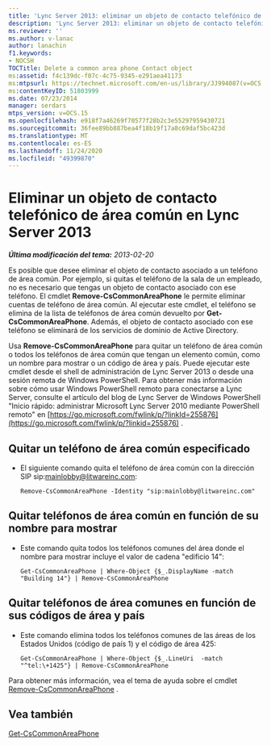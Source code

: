 ```yaml
---
title: 'Lync Server 2013: eliminar un objeto de contacto telefónico de área común'
description: 'Lync Server 2013: eliminar un objeto de contacto telefónico de área común.'
ms.reviewer: ''
ms.author: v-lanac
author: lanachin
f1.keywords:
- NOCSH
TOCTitle: Delete a common area phone Contact object
ms:assetid: f4c139dc-f07c-4c75-9345-e291aea41173
ms:mtpsurl: https://technet.microsoft.com/en-us/library/JJ994087(v=OCS.15)
ms:contentKeyID: 51803999
ms.date: 07/23/2014
manager: serdars
mtps_version: v=OCS.15
ms.openlocfilehash: e918f7a46269f70577f28b2c3e55297959430721
ms.sourcegitcommit: 36fee89bb887bea4f18b19f17a8c69daf5bc423d
ms.translationtype: MT
ms.contentlocale: es-ES
ms.lasthandoff: 11/24/2020
ms.locfileid: "49399870"
---
```

# <a name="delete-a-common-area-phone-contact-object-in-lync-server-2013"></a>Eliminar un objeto de contacto telefónico de área común en Lync Server 2013

<div data-xmlns="http://www.w3.org/1999/xhtml">

<div class="topic" data-xmlns="http://www.w3.org/1999/xhtml" data-msxsl="urn:schemas-microsoft-com:xslt" data-cs="https://msdn.microsoft.com/">

<div data-asp="https://msdn2.microsoft.com/asp">



</div>

<div id="mainSection">

<div id="mainBody">

<span> </span>

_**Última modificación del tema:** 2013-02-20_

Es posible que desee eliminar el objeto de contacto asociado a un teléfono de área común. Por ejemplo, si quitas el teléfono de la sala de un empleado, no es necesario que tengas un objeto de contacto asociado con ese teléfono. El cmdlet **Remove-CsCommonAreaPhone** le permite eliminar cuentas de teléfono de área común. Al ejecutar este cmdlet, el teléfono se elimina de la lista de teléfonos de área común devuelto por **Get-CsCommonAreaPhone**. Además, el objeto de contacto asociado con ese teléfono se eliminará de los servicios de dominio de Active Directory.

Usa **Remove-CsCommonAreaPhone** para quitar un teléfono de área común o todos los teléfonos de área común que tengan un elemento común, como un nombre para mostrar o un código de área y país. Puede ejecutar este cmdlet desde el shell de administración de Lync Server 2013 o desde una sesión remota de Windows PowerShell. Para obtener más información sobre cómo usar Windows PowerShell remoto para conectarse a Lync Server, consulte el artículo del blog de Lync Server de Windows PowerShell "Inicio rápido: administrar Microsoft Lync Server 2010 mediante PowerShell remoto" en [https://go.microsoft.com/fwlink/p/?linkId=255876](https://go.microsoft.com/fwlink/p/?linkid=255876) .

<div>


<div>

## <a name="removing-a-specified-common-area-phone"></a>Quitar un teléfono de área común especificado

  - El siguiente comando quita el teléfono de área común con la dirección SIP sip:mainlobby@litwareinc.com:
    
        Remove-CsCommonAreaPhone -Identity "sip:mainlobby@litwareinc.com"

</div>

<div>

## <a name="removing-common-area-phones-based-on-their-display-name"></a>Quitar teléfonos de área común en función de su nombre para mostrar

  - Este comando quita todos los teléfonos comunes del área donde el nombre para mostrar incluye el valor de cadena "edificio 14":
    
        Get-CsCommonAreaPhone | Where-Object {$_.DisplayName -match "Building 14"} | Remove-CsCommonAreaPhone

</div>

<div>

## <a name="removing-common-area-phones-based-on-their-country-and-area-codes"></a>Quitar teléfonos de área comunes en función de sus códigos de área y país

  - Este comando elimina todos los teléfonos comunes de las áreas de los Estados Unidos (código de país 1) y el código de área 425:
    
        Get-CsCommonAreaPhone | Where-Object {$_.LineUri  -match "^tel:\+1425"} | Remove-CsCommonAreaPhone

</div>

Para obtener más información, vea el tema de ayuda sobre el cmdlet [Remove-CsCommonAreaPhone](https://docs.microsoft.com/powershell/module/skype/Remove-CsCommonAreaPhone) .

</div>

<div>

## <a name="see-also"></a>Vea también


[Get-CsCommonAreaPhone](https://docs.microsoft.com/powershell/module/skype/Get-CsCommonAreaPhone)  
  

</div>

</div>

<span> </span>

</div>

</div>

</div>

